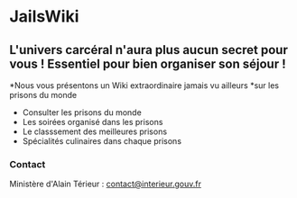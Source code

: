 # JailsWiki

## L'univers carcéral n'aura plus aucun secret pour vous ! Essentiel pour bien organiser son séjour !

*Nous vous présentons un Wiki extraordinaire jamais vu ailleurs
*sur les prisons du monde

* Consulter les prisons du monde 
* Les soirées organisé dans les prisons 
* Le classsement des meilleures prisons 
* Spécialités culinaires dans chaque prisons

### Contact
Ministère d'Alain Térieur : contact@interieur.gouv.fr

